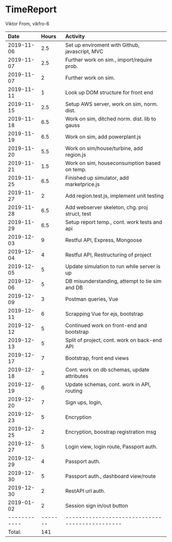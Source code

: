 # TimeReport 
Viktor From, vikfro-6                                    

| Date         | Hours   | Activity                                       |
| :----------- |:--------| :----------------------------------------------|
|  2019-11-06  | 2.5     | Set up enviroment with Github, javascript, MVC | 
|  2019-11-07  | 2.5     | Further work on sim., import/require prob.     |
|  2019-11-07  | 2       | Further work on sim.                           |
|  2019-11-11  | 1       | Look up DOM structure for front end            |
|  2019-11-15  | 2.5     | Setup AWS server, work on sim, norm. dist.     |
|  2019-11-18  | 6.5     | Work on sim, ditched norm. dist. lib to gauss  |
|  2019-11-19  | 6.5     | Work on sim, add powerplant.js                 |
|  2019-11-20  | 5.5     | Work on sim/house/turbine, add region.js       |
|  2019-11-21  | 1.5     | Work on sim, houseconsumption based on temp.   |
|  2019-11-25  | 6.5     | Finished up simulator, add marketprice.js      |
|  2019-11-27  | 2       | Add region.test.js, implement unit testing     |
|  2019-11-28  | 6.5     | Add webserver skeleton, chg. proj struct, test |
|  2019-11-29  | 6.5     | Setup report temp., cont. work tests and api   |
|  2019-12-03  | 9       | Restful API, Express, Mongoose                 |
|  2019-12-04  | 4       | Restful API, Restructuring of project          |
|  2019-12-05  | 5       | Update simulation to run while server is up    |
|  2019-12-06  | 5       | DB misunderstanding, attempt to tie sim and DB |
|  2019-12-09  | 3       | Postman queries, Vue                           |
|  2019-12-11  | 6       | Scrapping Vue for ejs, bootstrap               |
|  2019-12-12  | 5       | Continued work on front-end and bootstrap      |
|  2019-12-13  | 5       | Split of project, cont. work on back-end API   |
|  2019-12-17  | 7       | Bootstrap, front end views                     |
|  2019-12-18  | 2       | Cont. work on db schemas, update attributes    |
|  2019-12-19  | 6       | Update schemas, cont. work in API, routing     | 
|  2019-12-20  | 7       | Sign ups, login,                               |
|  2019-12-23  | 5       | Encryption                                     |
|  2019-12-25  | 2       | Encryption, boostrap registration msg          |
|  2019-12-27  | 5       | Login view, login route, Passport auth.        |
|  2019-12-29  | 4       | Passport auth.                                 |
|  2019-12-30  | 5       | Passport auth., dashboard view/route           | 
|  2019-12-30  | 2       | RestAPI url auth.                              | 
|  2019-01-02  | 2       | Session sign in/out button                     | 
| ------------ | ------- | ---------------------------------------------- | 
|  Total:      | 141     |                                                |


